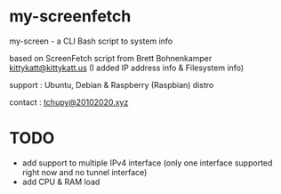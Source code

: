 # my-screenfetch

my-screen - a CLI Bash script to system info

based on ScreenFetch script from Brett Bohnenkamper <kittykatt@kittykatt.us>
(I added IP address info & Filesystem info)

support : Ubuntu, Debian & Raspberry (Raspbian) distro

contact : tchupy@20102020.xyz

# TODO
- add support to multiple IPv4 interface (only one interface supported right now and no tunnel interface)
- add CPU & RAM load
